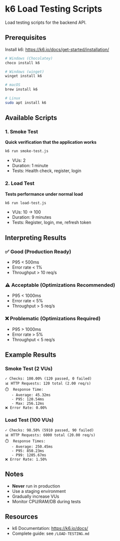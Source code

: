 # k6 Load Testing Scripts

Load testing scripts for the backend API.

## Prerequisites

Install k6: https://k6.io/docs/get-started/installation/

```bash
# Windows (Chocolatey)
choco install k6

# Windows (winget)
winget install k6

# macOS
brew install k6

# Linux
sudo apt install k6
```

## Available Scripts

### 1. Smoke Test
**Quick verification that the application works**

```bash
k6 run smoke-test.js
```

- VUs: 2
- Duration: 1 minute
- Tests: Health check, register, login

### 2. Load Test
**Tests performance under normal load**

```bash
k6 run load-test.js
```

- VUs: 10 → 100
- Duration: 9 minutes
- Tests: Register, login, me, refresh token

## Interpreting Results

### ✅ Good (Production Ready)
- P95 < 500ms
- Error rate < 1%
- Throughput > 10 req/s

### ⚠️ Acceptable (Optimizations Recommended)
- P95 < 1000ms
- Error rate < 5%
- Throughput > 5 req/s

### ❌ Problematic (Optimizations Required)
- P95 > 1000ms
- Error rate > 5%
- Throughput < 5 req/s

## Example Results

### Smoke Test (2 VUs)
```
✓ Checks: 100.00% (120 passed, 0 failed)
📊 HTTP Requests: 120 total (2.00 req/s)
⏱️  Response Time:
   - Average: 45.32ms
   - P95: 120.54ms
   - Max: 256.12ms
❌ Error Rate: 0.00%
```

### Load Test (100 VUs)
```
✓ Checks: 98.50% (5910 passed, 90 failed)
📊 HTTP Requests: 6000 total (20.00 req/s)
⏱️  Response Times:
   - Average: 250.45ms
   - P95: 850.23ms
   - P99: 1205.67ms
❌ Error Rate: 1.50%
```

## Notes

- **Never** run in production
- Use a staging environment
- Gradually increase VUs
- Monitor CPU/RAM/DB during tests

## Resources

- k6 Documentation: https://k6.io/docs/
- Complete guide: see `/LOAD-TESTING.md`
